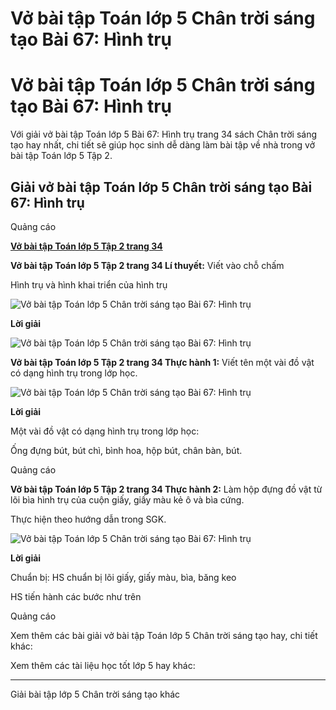 # Vở bài tập Toán lớp 5 Chân trời sáng tạo Bài 67: Hình trụ

# Vở bài tập Toán lớp 5 Chân trời sáng tạo Bài 67: Hình trụ

Với giải vở bài tập Toán lớp 5 Bài 67: Hình trụ trang 34 sách Chân trời sáng tạo hay nhất, chi tiết sẽ giúp học sinh dễ dàng làm bài tập về nhà trong vở bài tập Toán lớp 5 Tập 2.

## Giải vở bài tập Toán lớp 5 Chân trời sáng tạo Bài 67: Hình trụ

Quảng cáo

[**Vở bài tập Toán lớp 5 Tập 2 trang 34**](https://vietjack.com/vbt-toan-5-ct/vbt-toan-lop-5-tap-2-trang-34.jsp)

**Vở bài tập Toán lớp 5 Tập 2 trang 34 Lí thuyết:** Viết vào chỗ chấm

Hình trụ và hình khai triển của hình trụ

![Vở bài tập Toán lớp 5 Chân trời sáng tạo Bài 67: Hình trụ](https://vietjack.com/vbt-toan-5-ct/images/bai-67-hinh-tru.PNG)

**Lời giải**

![Vở bài tập Toán lớp 5 Chân trời sáng tạo Bài 67: Hình trụ](https://vietjack.com/vbt-toan-5-ct/images/bai-67-hinh-tru-a.PNG)

**Vở bài tập Toán lớp 5 Tập 2 trang 34 Thực hành 1:** Viết tên một vài đồ vật có dạng hình trụ trong lớp học.

![Vở bài tập Toán lớp 5 Chân trời sáng tạo Bài 67: Hình trụ](https://vietjack.com/vbt-toan-5-ct/images/bai-67-hinh-tru-2.PNG)

**Lời giải**

Một vài đồ vật có dạng hình trụ trong lớp học:

Ống đựng bút, bút chì, bình hoa, hộp bút, chân bàn, bút.

Quảng cáo

**Vở bài tập Toán lớp 5 Tập 2 trang 34 Thực hành 2:** Làm hộp đựng đồ vật từ lõi bìa hình trụ của cuộn giấy, giấy màu kẻ ô và bìa cứng.

Thực hiện theo hướng dẫn trong SGK.

![Vở bài tập Toán lớp 5 Chân trời sáng tạo Bài 67: Hình trụ](https://vietjack.com/vbt-toan-5-ct/images/bai-67-hinh-tru-2a.PNG)

**Lời giải**

Chuẩn bị: HS chuẩn bị lõi giấy, giấy màu, bìa, băng keo

HS tiến hành các bước như trên

Quảng cáo

Xem thêm các bài giải vở bài tập Toán lớp 5 Chân trời sáng tạo hay, chi tiết khác:

Xem thêm các tài liệu học tốt lớp 5 hay khác:

* * *

Giải bài tập lớp 5 Chân trời sáng tạo khác
